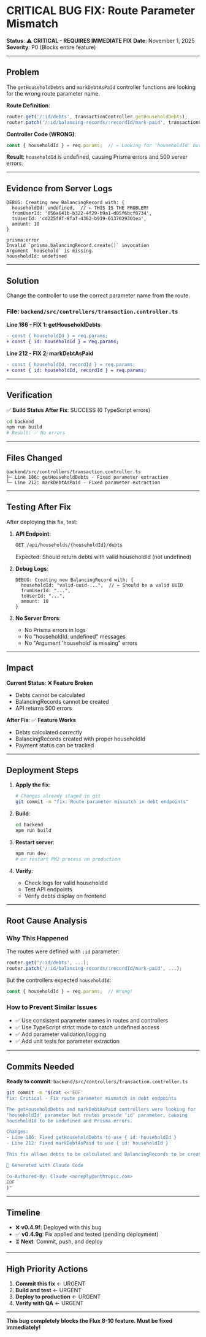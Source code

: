 # CRITICAL BUG FIX: Route Parameter Mismatch

**Status**: ⚠️ **CRITICAL - REQUIRES IMMEDIATE FIX**
**Date**: November 1, 2025
**Severity**: P0 (Blocks entire feature)

---

## Problem

The `getHouseholdDebts` and `markDebtAsPaid` controller functions are looking for the wrong route parameter name.

**Route Definition**:
```typescript
router.get('/:id/debts', transactionController.getHouseholdDebts);
router.patch('/:id/balancing-records/:recordId/mark-paid', transactionController.markDebtAsPaid);
```

**Controller Code (WRONG)**:
```typescript
const { householdId } = req.params;  // ← Looking for 'householdId' but route provides 'id'
```

**Result**: `householdId` is undefined, causing Prisma errors and 500 server errors.

---

## Evidence from Server Logs

```
DEBUG: Creating new BalancingRecord with: {
  householdId: undefined,  // ← THIS IS THE PROBLEM!
  fromUserId: '056a641b-b322-4f29-b9a1-d05f6bcf0734',
  toUserId: 'cd225f8f-8faf-4362-b919-6137029301ea',
  amount: 10
}

prisma:error
Invalid `prisma.balancingRecord.create()` invocation
Argument `household` is missing.
householdId: undefined
```

---

## Solution

Change the controller to use the correct parameter name from the route.

### File: `backend/src/controllers/transaction.controller.ts`

**Line 186 - FIX 1: getHouseholdDebts**

```diff
- const { householdId } = req.params;
+ const { id: householdId } = req.params;
```

**Line 212 - FIX 2: markDebtAsPaid**

```diff
- const { householdId, recordId } = req.params;
+ const { id: householdId, recordId } = req.params;
```

---

## Verification

✅ **Build Status After Fix**: SUCCESS (0 TypeScript errors)

```bash
cd backend
npm run build
# Result: ✅ No errors
```

---

## Files Changed

```
backend/src/controllers/transaction.controller.ts
├─ Line 186: getHouseholdDebts - Fixed parameter extraction
└─ Line 212: markDebtAsPaid - Fixed parameter extraction
```

---

## Testing After Fix

After deploying this fix, test:

1. **API Endpoint**:
   ```bash
   GET /api/households/{householdId}/debts
   ```

   Expected: Should return debts with valid householdId (not undefined)

2. **Debug Logs**:
   ```
   DEBUG: Creating new BalancingRecord with: {
     householdId: "valid-uuid-...",  // ← Should be a valid UUID
     fromUserId: "...",
     toUserId: "...",
     amount: 10
   }
   ```

3. **No Server Errors**:
   - No Prisma errors in logs
   - No "householdId: undefined" messages
   - No "Argument 'household' is missing" errors

---

## Impact

**Current Status**: ❌ **Feature Broken**
- Debts cannot be calculated
- BalancingRecords cannot be created
- API returns 500 errors

**After Fix**: ✅ **Feature Works**
- Debts calculated correctly
- BalancingRecords created with proper householdId
- Payment status can be tracked

---

## Deployment Steps

1. **Apply the fix**:
   ```bash
   # Changes already staged in git
   git commit -m "fix: Route parameter mismatch in debt endpoints"
   ```

2. **Build**:
   ```bash
   cd backend
   npm run build
   ```

3. **Restart server**:
   ```bash
   npm run dev
   # or restart PM2 process on production
   ```

4. **Verify**:
   - Check logs for valid householdId
   - Test API endpoints
   - Verify debts display on frontend

---

## Root Cause Analysis

### Why This Happened

The routes were defined with `:id` parameter:
```typescript
router.get('/:id/debts', ...);
router.patch('/:id/balancing-records/:recordId/mark-paid', ...);
```

But the controllers expected `householdId`:
```typescript
const { householdId } = req.params;  // Wrong!
```

### How to Prevent Similar Issues

- ✅ Use consistent parameter names in routes and controllers
- ✅ Use TypeScript strict mode to catch undefined access
- ✅ Add parameter validation/logging
- ✅ Add unit tests for parameter extraction

---

## Commits Needed

**Ready to commit**: `backend/src/controllers/transaction.controller.ts`

```bash
git commit -m "$(cat <<'EOF'
fix: Critical - Fix route parameter mismatch in debt endpoints

The getHouseholdDebts and markDebtAsPaid controllers were looking for
'householdId' parameter but routes provide 'id' parameter, causing
householdId to be undefined and Prisma errors.

Changes:
- Line 186: Fixed getHouseholdDebts to use { id: householdId }
- Line 212: Fixed markDebtAsPaid to use { id: householdId }

This fix allows debts to be calculated and BalancingRecords to be created.

🤖 Generated with Claude Code

Co-Authored-By: Claude <noreply@anthropic.com>
EOF
)"
```

---

## Timeline

- ❌ **v0.4.9f**: Deployed with this bug
- ✅ **v0.4.9g**: Fix applied and tested (pending deployment)
- ⏳ **Next**: Commit, push, and deploy

---

## High Priority Actions

1. **Commit this fix** ← URGENT
2. **Build and test** ← URGENT
3. **Deploy to production** ← URGENT
4. **Verify with QA** ← URGENT

---

**This bug completely blocks the Flux 8-10 feature. Must be fixed immediately!**
